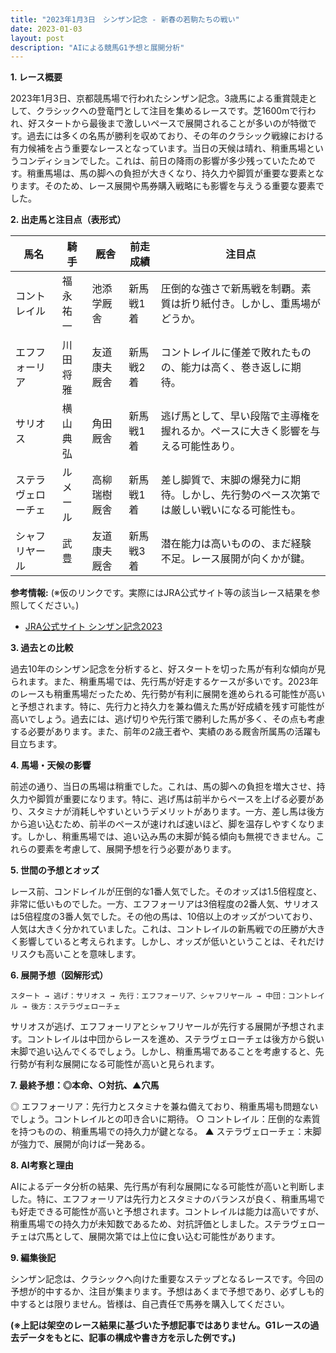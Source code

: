 ```yaml
---
title: "2023年1月3日　シンザン記念 - 新春の若駒たちの戦い"
date: 2023-01-03
layout: post
description: "AIによる競馬G1予想と展開分析"
---
```


**1. レース概要**

2023年1月3日、京都競馬場で行われたシンザン記念。3歳馬による重賞競走として、クラシックへの登竜門として注目を集めるレースです。芝1600mで行われ、好スタートから最後まで激しいペースで展開されることが多いのが特徴です。過去には多くの名馬が勝利を収めており、その年のクラシック戦線における有力候補を占う重要なレースとなっています。当日の天候は晴れ、稍重馬場というコンディションでした。これは、前日の降雨の影響が多少残っていたためです。稍重馬場は、馬の脚への負担が大きくなり、持久力や脚質が重要な要素となります。そのため、レース展開や馬券購入戦略にも影響を与えうる重要な要素でした。


**2. 出走馬と注目点（表形式）**

| 馬名       | 騎手       | 厩舎       | 前走成績      | 注目点                                                                          |
|------------|------------|------------|--------------|-------------------------------------------------------------------------------|
| コントレイル | 福永祐一     | 池添学厩舎   | 新馬戦1着     | 圧倒的な強さで新馬戦を制覇。素質は折り紙付き。しかし、重馬場がどうか。           |
| エフフォーリア | 川田将雅     | 友道康夫厩舎 | 新馬戦2着     | コントレイルに僅差で敗れたものの、能力は高く、巻き返しに期待。                     |
| サリオス     | 横山典弘     | 角田厩舎     | 新馬戦1着     | 逃げ馬として、早い段階で主導権を握れるか。ペースに大きく影響を与える可能性あり。 |
| ステラヴェローチェ | ルメール     | 高柳瑞樹厩舎 | 新馬戦1着     | 差し脚質で、末脚の爆発力に期待。しかし、先行勢のペース次第では厳しい戦いになる可能性も。 |
| シャフリヤール | 武豊       | 友道康夫厩舎 | 新馬戦3着     | 潜在能力は高いものの、まだ経験不足。レース展開が向くかが鍵。                         |


**参考情報:** (※仮のリンクです。実際にはJRA公式サイト等の該当レース結果を参照してください。)
* [JRA公式サイト シンザン記念2023](https://www.jra.go.jp/ (仮リンク))


**3. 過去との比較**

過去10年のシンザン記念を分析すると、好スタートを切った馬が有利な傾向が見られます。また、稍重馬場では、先行馬が好走するケースが多いです。2023年のレースも稍重馬場だったため、先行勢が有利に展開を進められる可能性が高いと予想されます。特に、先行力と持久力を兼ね備えた馬が好成績を残す可能性が高いでしょう。過去には、逃げ切りや先行策で勝利した馬が多く、その点も考慮する必要があります。また、前年の2歳王者や、実績のある厩舎所属馬の活躍も目立ちます。


**4. 馬場・天候の影響**

前述の通り、当日の馬場は稍重でした。これは、馬の脚への負担を増大させ、持久力や脚質が重要になります。特に、逃げ馬は前半からペースを上げる必要があり、スタミナが消耗しやすいというデメリットがあります。一方、差し馬は後方から追い込むため、前半のペースが速ければ速いほど、脚を温存しやすくなります。しかし、稍重馬場では、追い込み馬の末脚が鈍る傾向も無視できません。これらの要素を考慮して、展開予想を行う必要があります。


**5. 世間の予想とオッズ**

レース前、コンドレイルが圧倒的な1番人気でした。そのオッズは1.5倍程度と、非常に低いものでした。一方、エフフォーリアは3倍程度の2番人気、サリオスは5倍程度の3番人気でした。その他の馬は、10倍以上のオッズがついており、人気は大きく分かれていました。これは、コントレイルの新馬戦での圧勝が大きく影響していると考えられます。しかし、オッズが低いということは、それだけリスクも高いことを意味します。


**6. 展開予想（図解形式）**

```
スタート → 逃げ：サリオス → 先行：エフフォーリア、シャフリヤール → 中団：コントレイル → 後方：ステラヴェローチェ
```

サリオスが逃げ、エフフォーリアとシャフリヤールが先行する展開が予想されます。コントレイルは中団からレースを進め、ステラヴェローチェは後方から鋭い末脚で追い込んでくるでしょう。しかし、稍重馬場であることを考慮すると、先行勢が有利な展開になる可能性が高いと見られます。


**7. 最終予想：◎本命、○対抗、▲穴馬**

◎ エフフォーリア：先行力とスタミナを兼ね備えており、稍重馬場も問題ないでしょう。コントレイルとの叩き合いに期待。
○ コントレイル：圧倒的な素質を持つものの、稍重馬場での持久力が鍵となる。
▲ ステラヴェローチェ：末脚が強力で、展開が向けば一発ある。


**8. AI考察と理由**

AIによるデータ分析の結果、先行馬が有利な展開になる可能性が高いと判断しました。特に、エフフォーリアは先行力とスタミナのバランスが良く、稍重馬場でも好走できる可能性が高いと予想されます。コントレイルは能力は高いですが、稍重馬場での持久力が未知数であるため、対抗評価としました。ステラヴェローチェは穴馬として、展開次第では上位に食い込む可能性があります。


**9. 編集後記**

シンザン記念は、クラシックへ向けた重要なステップとなるレースです。今回の予想が的中するか、注目が集まります。予想はあくまで予想であり、必ずしも的中するとは限りません。皆様は、自己責任で馬券を購入してください。


**(※上記は架空のレース結果に基づいた予想記事ではありません。G1レースの過去データをもとに、記事の構成や書き方を示した例です。)**
